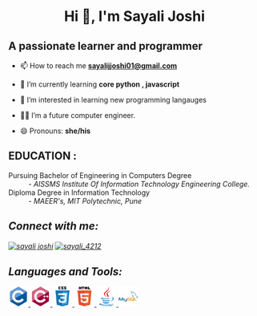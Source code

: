 <h1 align="center">Hi 👋, I'm Sayali Joshi</h1>
<h2 align="left">A passionate learner and programmer</h2>

-  📫 How to reach me **sayalijjoshi01@gmail.com**

-  🌱 I’m currently learning **core python , javascript**

-  👀 I’m interested in learning new programming langauges
   
-  👨‍💻 I’m a future computer engineer.
   
-  😄 Pronouns: **she/his**


<h2 align="left">EDUCATION :</h2>

<dl>
  <dt>Pursuing Bachelor of Engineering in Computers Degree</dt>
  <dd>- <em>AISSMS Institute Of Information Technology Engineering College.</em></dd>
  <dt>Diploma Degree in Information Technology</dt>
  <dd>- <em> MAEER's, MIT Polytechnic, Pune<em/></dd>
</dl>

<h2 align="left">Connect with me:</h2>
<p align="left">
<a href="https://linkedin.com/in/sayali joshi" target="blank"><img align="center" src="https://raw.githubusercontent.com/rahuldkjain/github-profile-readme-generator/master/src/images/icons/Social/linked-in-alt.svg" alt="sayali joshi" height="30" width="40" /></a>
<a href="https://instagram.com/sayali_4212" target="blank"><img align="center" src="https://raw.githubusercontent.com/rahuldkjain/github-profile-readme-generator/master/src/images/icons/Social/instagram.svg" alt="sayali_4212" height="30" width="40" /></a>
</p>

<h2 align="left">Languages and Tools:</h2>
<p align="left"> <a href="https://www.cprogramming.com/" target="_blank"> <img src="https://raw.githubusercontent.com/devicons/devicon/master/icons/c/c-original.svg" alt="c" width="40" height="40"/> </a> <a href="https://www.w3schools.com/cpp/" target="_blank"> <img src="https://raw.githubusercontent.com/devicons/devicon/master/icons/cplusplus/cplusplus-original.svg" alt="cplusplus" width="40" height="40"/> </a> <a href="https://www.w3schools.com/css/" target="_blank"> <img src="https://raw.githubusercontent.com/devicons/devicon/master/icons/css3/css3-original-wordmark.svg" alt="css3" width="40" height="40"/> </a> <a href="https://www.w3.org/html/" target="_blank"> <img src="https://raw.githubusercontent.com/devicons/devicon/master/icons/html5/html5-original-wordmark.svg" alt="html5" width="40" height="40"/> </a> <a href="https://www.java.com" target="_blank"> <img src="https://raw.githubusercontent.com/devicons/devicon/master/icons/java/java-original.svg" alt="java" width="40" height="40"/> </a> <a href="https://www.mysql.com/" target="_blank"> <img src="https://raw.githubusercontent.com/devicons/devicon/master/icons/mysql/mysql-original-wordmark.svg" alt="mysql" width="40" height="40"/> </a> </p>






